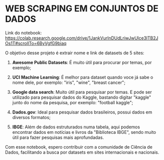 # WEB SCRAPING EM CONJUNTOS DE DADOS

Link do notebook: https://colab.research.google.com/drive/1JankVurInDUdLriwJwUlce3lTB2JOs1T#scrollTo=6ByVgfG9biaq

O objetivo desse projeto é extrair nome e link de datasets de 5 sites:

1. **Awesome Public Datasets**: É muito útil para procurar por temas, por exemplo;

2. **UCI Machine Learning**: É melhor para dataset quando voce já sabe o nome dele, por exemplo: "iris", "wine", "breast cancer";

3. **Google data search**: Muito útil para pesquisar por temas. E pode ser utilizado para pesquisar dados do Kaggle, bastando digitar "kaggle" junto do nome da pesquisa, por exemplo: "football kaggle";

4. **Dados.gov**: Ideal para pesquisar dados brasileiros, possui dados em diversos formatos;

5. **IBGE**: Além de dados estruturados numa tabela, aqui podemos encontrar dados em notícias e livros da "Biblioteca IBGE", sendo muito útil para fazer pesquisas mais aprofundadas.


Com esse notebook, espero contribuir com a comunidade de Ciência de Dados, facilitando a busca por datasets em sites internacionais e nacionais.
